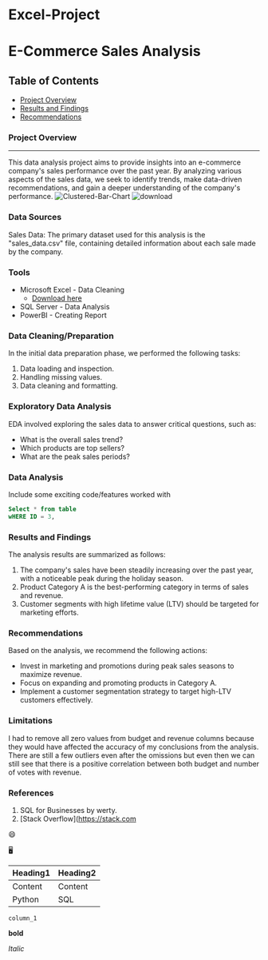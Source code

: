 # Excel-Project
# E-Commerce Sales Analysis

## Table of Contents
- [Project Overview](#project-overview)
- [Results and Findings](#results-and-findings)
- [Recommendations](#recommendations)


### Project Overview
---
This data analysis project aims to provide insights into an e-commerce company's sales performance over the past year. By analyzing various aspects of the sales data, we seek to identify trends, make data-driven recommendations, and gain a deeper understanding of the company's performance.
![Clustered-Bar-Chart](https://github.com/user-attachments/assets/78c83fd9-7264-4e1f-8560-1b7f5ee74c1a)
![download](https://github.com/user-attachments/assets/da670426-958d-44fd-95e8-4ebcbddd64c6)

### Data Sources
Sales Data: The primary dataset used for this analysis is the "sales_data.csv" file, containing detailed information about each sale made by the company.

### Tools
- Microsoft Excel - Data Cleaning
    - [Download here](https://www.microsoft.com/en-ca/microsoft-365/excel)
- SQL Server - Data Analysis
- PowerBI - Creating Report

### Data Cleaning/Preparation
In the initial data preparation phase, we performed the following tasks:
1. Data loading and inspection.
2. Handling missing values.
3. Data cleaning and formatting.

### Exploratory Data Analysis
EDA involved exploring the sales data to answer critical questions, such as:
- What is the overall sales trend?
- Which products are top sellers?
- What are the peak sales periods?

### Data Analysis
Include some exciting code/features worked with
```SQL
Select * from table
wHERE ID = 3,
```
### Results and Findings
The analysis results are summarized as follows:
1. The company's sales have been steadily increasing over the past year, with a noticeable peak during the holiday season.
2. Product Category A is the best-performing category in terms of sales and revenue.
3. Customer segments with high lifetime value (LTV) should be targeted for marketing efforts.

### Recommendations
Based on the analysis, we recommend the following actions:
- Invest in marketing and promotions during peak sales seasons to maximize revenue.
- Focus on expanding and promoting products in Category A.
- Implement a customer segmentation strategy to target high-LTV customers effectively.

### Limitations
I had to remove all zero values from budget and revenue columns because they would have affected the accuracy of my conclusions from the analysis. There are still a few outliers even after the omissions but even then we can still see that there is a positive correlation between both budget and number of votes with revenue.

### References
1. SQL for Businesses by werty.
2. [Stack Overflow](https://stack.com

😄

🖥️

|Heading1 |Heading2|
|---------|--------|
|Content|Content|
|Python|SQL|

`column_1`

**bold**

*Italic*





















